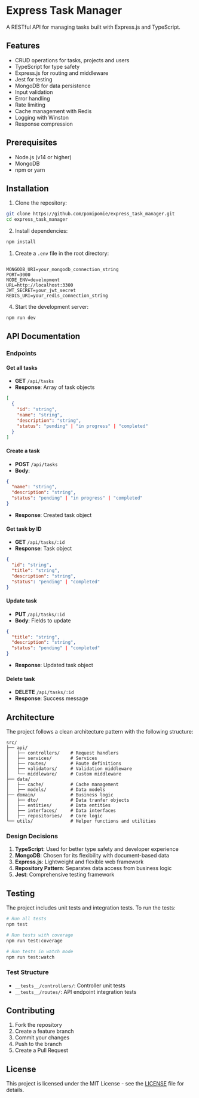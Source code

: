 # Express Task Manager

A RESTful API for managing tasks built with Express.js and TypeScript.

## Features

- CRUD operations for tasks, projects and users
- TypeScript for type safety
- Express.js for routing and middleware
- Jest for testing
- MongoDB for data persistence
- Input validation
- Error handling
- Rate limiting
- Cache management with Redis
- Logging with Winston
- Response compression

## Prerequisites

- Node.js (v14 or higher)
- MongoDB
- npm or yarn

## Installation

1. Clone the repository:
```bash
git clone https://github.com/pomipomie/express_task_manager.git
cd express_task_manager
```

2. Install dependencies:
```bash
npm install
```

1. Create a `.env` file in the root directory:
```

MONGODB_URI=your_mongodb_connection_string
PORT=3000
NODE_ENV=development
URL=http://localhost:3300
JWT_SECRET=your_jwt_secret
REDIS_URI=your_redis_connection_string

```

4. Start the development server:
```bash
npm run dev
```

## API Documentation

### Endpoints

#### Get all tasks
- **GET** `/api/tasks`
- **Response**: Array of task objects
```json
[
  {
    "id": "string",
    "name": "string",
    "description": "string",
    "status": "pending" | "in progress" | "completed"
  }
]
```

#### Create a task
- **POST** `/api/tasks`
- **Body**:
```json
{
  "name": "string",
  "description": "string",
  "status": "pending" | "in progress" | "completed"
}
```
- **Response**: Created task object

#### Get task by ID
- **GET** `/api/tasks/:id`
- **Response**: Task object
```json
{
  "id": "string",
  "title": "string",
  "description": "string",
  "status": "pending" | "completed"
}
```

#### Update task
- **PUT** `/api/tasks/:id`
- **Body**: Fields to update
```json
{
  "title": "string",
  "description": "string",
  "status": "pending" | "completed"
}
```
- **Response**: Updated task object

#### Delete task
- **DELETE** `/api/tasks/:id`
- **Response**: Success message

## Architecture

The project follows a clean architecture pattern with the following structure:

```
src/
├── api/
│   ├── controllers/    # Request handlers
│   ├── services/       # Services
│   ├── routes/         # Route definitions
│   ├── validators/     # Validation middleware
│   └── middleware/     # Custom middleware
├── data/               
│   ├── cache/          # Cache management
│   ├── models/         # Data models
├── domain/             # Business logic
│   ├── dto/            # Data tranfer objects
│   ├── entities/       # Data entities
│   ├── interfaces/     # Data interfaces
│   ├── repositories/   # Core logic
└── utils/              # Helper functions and utilities
```

### Design Decisions

1. **TypeScript**: Used for better type safety and developer experience
2. **MongoDB**: Chosen for its flexibility with document-based data
3. **Express.js**: Lightweight and flexible web framework
4. **Repository Pattern**: Separates data access from business logic
5. **Jest**: Comprehensive testing framework

## Testing

The project includes unit tests and integration tests. To run the tests:

```bash
# Run all tests
npm test

# Run tests with coverage
npm run test:coverage

# Run tests in watch mode
npm run test:watch
```

### Test Structure

- `__tests__/controllers/`: Controller unit tests
- `__tests__/routes/`: API endpoint integration tests

## Contributing

1. Fork the repository
2. Create a feature branch
3. Commit your changes
4. Push to the branch
5. Create a Pull Request

## License

This project is licensed under the MIT License - see the [LICENSE](LICENSE) file for details.